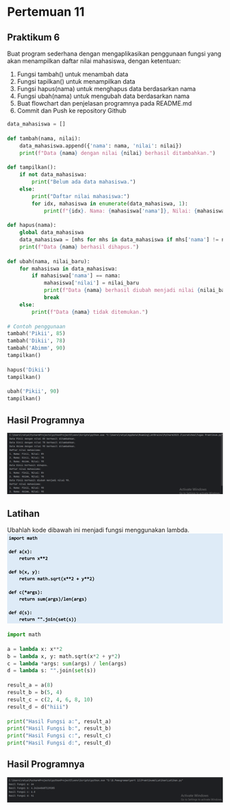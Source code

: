 # Pertemuan 11
## Praktikum 6
Buat program sederhana dengan mengaplikasikan penggunaan fungsi
yang akan menampilkan daftar nilai mahasiswa, dengan ketentuan:
1. Fungsi tambah() untuk menambah data
2. Fungsi tapilkan() untuk menampilkan data
3. Fungsi hapus(nama) untuk menghapus data berdasarkan nama
4. Fungsi ubah(nama) untuk mengubah data berdasarkan nama
5. Buat flowchart dan penjelasan programnya pada README.md
6. Commit dan Push ke repository Github

```python
data_mahasiswa = []

def tambah(nama, nilai):
    data_mahasiswa.append({'nama': nama, 'nilai': nilai})
    print(f"Data {nama} dengan nilai {nilai} berhasil ditambahkan.")

def tampilkan():
    if not data_mahasiswa:
        print("Belum ada data mahasiswa.")
    else:
        print("Daftar nilai mahasiswa:")
        for idx, mahasiswa in enumerate(data_mahasiswa, 1):
            print(f"{idx}. Nama: {mahasiswa['nama']}, Nilai: {mahasiswa['nilai']}")

def hapus(nama):
    global data_mahasiswa
    data_mahasiswa = [mhs for mhs in data_mahasiswa if mhs['nama'] != nama]
    print(f"Data {nama} berhasil dihapus.")

def ubah(nama, nilai_baru):
    for mahasiswa in data_mahasiswa:
        if mahasiswa['nama'] == nama:
            mahasiswa['nilai'] = nilai_baru
            print(f"Data {nama} berhasil diubah menjadi nilai {nilai_baru}.")
            break
    else:
        print(f"Data {nama} tidak ditemukan.")

# Contoh penggunaan
tambah('Pikii', 85)
tambah('Dikii', 78)
tambah('Abimm', 90)
tampilkan()

hapus('Dikii')
tampilkan()

ubah('Pikii', 90)
tampilkan()
```

## Hasil Programnya
![](Screenshot/Tugas%20Praktikum.png)

## Latihan
Ubahlah kode dibawah ini menjadi fungsi menggunakan lambda.
![](Screenshot/Screenshot%20(101).png)

```python
import math

a = lambda x: x**2
b = lambda x, y: math.sqrt(x*2 + y*2)
c = lambda *args: sum(args) / len(args)
d = lambda s: "".join(set(s))

result_a = a(8)
result_b = b(5, 4)
result_c = c(2, 4, 6, 8, 10)
result_d = d("hiii")

print("Hasil Fungsi a:", result_a)
print("Hasil Fungsi b:", result_b)
print("Hasil Fungsi c:", result_c)
print("Hasil Fungsi d:", result_d)
```

## Hasil Programnya
![](Screenshot/Latihan.png)
